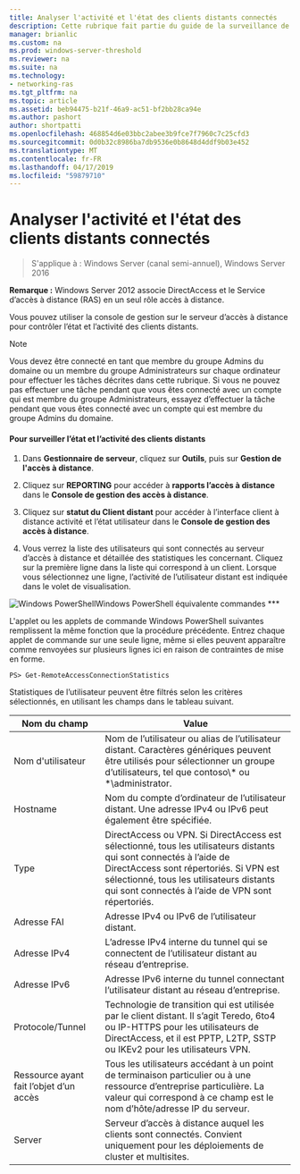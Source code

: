 ```yaml
---
title: Analyser l'activité et l'état des clients distants connectés
description: Cette rubrique fait partie du guide de la surveillance de l’accès à distance et la gestion des comptes dans Windows Server 2016.
manager: brianlic
ms.custom: na
ms.prod: windows-server-threshold
ms.reviewer: na
ms.suite: na
ms.technology:
- networking-ras
ms.tgt_pltfrm: na
ms.topic: article
ms.assetid: beb94475-b21f-46a9-ac51-bf2bb28ca94e
ms.author: pashort
author: shortpatti
ms.openlocfilehash: 468854d6e03bbc2abee3b9fce7f7960c7c25cfd3
ms.sourcegitcommit: 0d0b32c8986ba7db9536e0b8648d4ddf9b03e452
ms.translationtype: MT
ms.contentlocale: fr-FR
ms.lasthandoff: 04/17/2019
ms.locfileid: "59879710"
---
```

# <a name="monitor-connected-remote-clients-for-activity-and-status"></a>Analyser l'activité et l'état des clients distants connectés

>S'applique à : Windows Server (canal semi-annuel), Windows Server 2016

**Remarque :** Windows Server 2012 associe DirectAccess et le Service d’accès à distance (RAS) en un seul rôle accès à distance.  
  
Vous pouvez utiliser la console de gestion sur le serveur d’accès à distance pour contrôler l’état et l’activité des clients distants.  
  
> [!NOTE]  
> Vous devez être connecté en tant que membre du groupe Admins du domaine ou un membre du groupe Administrateurs sur chaque ordinateur pour effectuer les tâches décrites dans cette rubrique. Si vous ne pouvez pas effectuer une tâche pendant que vous êtes connecté avec un compte qui est membre du groupe Administrateurs, essayez d’effectuer la tâche pendant que vous êtes connecté avec un compte qui est membre du groupe Admins du domaine.  
  
#### <a name="to-monitor-remote-client-activity-and-status"></a>Pour surveiller l’état et l’activité des clients distants  
  
1.  Dans **Gestionnaire de serveur**, cliquez sur **Outils**, puis sur **Gestion de l'accès à distance**.  
  
2.  Cliquez sur **REPORTING** pour accéder à **rapports l’accès à distance** dans le **Console de gestion des accès à distance**.  
  
3.  Cliquez sur **statut du Client distant** pour accéder à l’interface client à distance activité et l’état utilisateur dans le **Console de gestion des accès à distance**.  
  
4.  Vous verrez la liste des utilisateurs qui sont connectés au serveur d’accès à distance et détaillée des statistiques les concernant. Cliquez sur la première ligne dans la liste qui correspond à un client. Lorsque vous sélectionnez une ligne, l’activité de l’utilisateur distant est indiquée dans le volet de visualisation.  
  
![Windows PowerShell](../../../media/Monitor-connected-remote-clients-for-activity-and-status/PowerShellLogoSmall.gif)Windows PowerShell équivalente commandes ***  
  
L'applet ou les applets de commande Windows PowerShell suivantes remplissent la même fonction que la procédure précédente. Entrez chaque applet de commande sur une seule ligne, même si elles peuvent apparaître comme renvoyées sur plusieurs lignes ici en raison de contraintes de mise en forme.  
  
```  
PS> Get-RemoteAccessConnectionStatistics  
```  
  
Statistiques de l’utilisateur peuvent être filtrés selon les critères sélectionnés, en utilisant les champs dans le tableau suivant.  
  
|Nom du champ|Value|  
|-------|-----|  
|Nom d'utilisateur|Nom de l’utilisateur ou alias de l’utilisateur distant. Caractères génériques peuvent être utilisés pour sélectionner un groupe d’utilisateurs, tel que contoso\\* ou \*\administrator.|  
|Hostname|Nom du compte d’ordinateur de l’utilisateur distant. Une adresse IPv4 ou IPv6 peut également être spécifiée.|  
|Type|DirectAccess ou VPN. Si DirectAccess est sélectionné, tous les utilisateurs distants qui sont connectés à l’aide de DirectAccess sont répertoriés. Si VPN est sélectionné, tous les utilisateurs distants qui sont connectés à l’aide de VPN sont répertoriés.|  
|Adresse FAI|Adresse IPv4 ou IPv6 de l’utilisateur distant.|  
|Adresse IPv4|L’adresse IPv4 interne du tunnel qui se connectent de l’utilisateur distant au réseau d’entreprise.|  
|Adresse IPv6|Adresse IPv6 interne du tunnel connectant l’utilisateur distant au réseau d’entreprise.|  
|Protocole/Tunnel|Technologie de transition qui est utilisée par le client distant. Il s’agit Teredo, 6to4 ou IP-HTTPS pour les utilisateurs de DirectAccess, et il est PPTP, L2TP, SSTP ou IKEv2 pour les utilisateurs VPN.|  
|Ressource ayant fait l’objet d’un accès|Tous les utilisateurs accédant à un point de terminaison particulier ou à une ressource d’entreprise particulière. La valeur qui correspond à ce champ est le nom d’hôte/adresse IP du serveur.|  
|Server|Serveur d’accès à distance auquel les clients sont connectés. Convient uniquement pour les déploiements de cluster et multisites.|  
  
  
  


